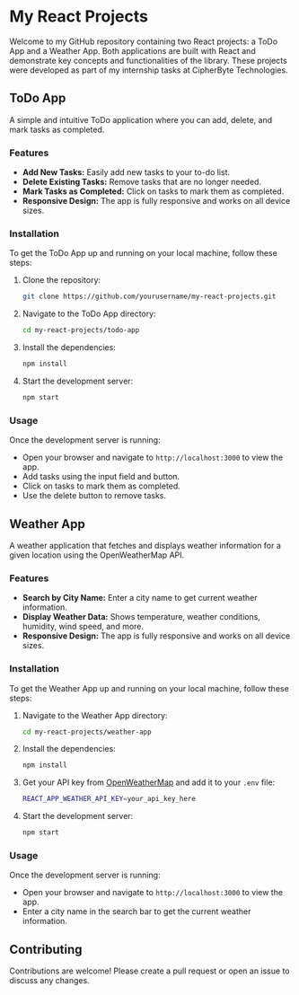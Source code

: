 # My React Projects

Welcome to my GitHub repository containing two React projects: a ToDo App and a Weather App. Both applications are built with React and demonstrate key concepts and functionalities of the library.
These projects were developed as part of my internship tasks at CipherByte Technologies.

## ToDo App

A simple and intuitive ToDo application where you can add, delete, and mark tasks as completed.

### Features
- **Add New Tasks:** Easily add new tasks to your to-do list.
- **Delete Existing Tasks:** Remove tasks that are no longer needed.
- **Mark Tasks as Completed:** Click on tasks to mark them as completed.
- **Responsive Design:** The app is fully responsive and works on all device sizes.

### Installation

To get the ToDo App up and running on your local machine, follow these steps:

1. Clone the repository:
    ```sh
    git clone https://github.com/yourusername/my-react-projects.git
    ```
2. Navigate to the ToDo App directory:
    ```sh
    cd my-react-projects/todo-app
    ```
3. Install the dependencies:
    ```sh
    npm install
    ```
4. Start the development server:
    ```sh
    npm start
    ```

### Usage

Once the development server is running:

- Open your browser and navigate to `http://localhost:3000` to view the app.
- Add tasks using the input field and button.
- Click on tasks to mark them as completed.
- Use the delete button to remove tasks.


## Weather App

A weather application that fetches and displays weather information for a given location using the OpenWeatherMap API.

### Features
- **Search by City Name:** Enter a city name to get current weather information.
- **Display Weather Data:** Shows temperature, weather conditions, humidity, wind speed, and more.
- **Responsive Design:** The app is fully responsive and works on all device sizes.

### Installation

To get the Weather App up and running on your local machine, follow these steps:

1. Navigate to the Weather App directory:
    ```sh
    cd my-react-projects/weather-app
    ```
2. Install the dependencies:
    ```sh
    npm install
    ```
3. Get your API key from [OpenWeatherMap](https://openweathermap.org/) and add it to your `.env` file:
    ```sh
    REACT_APP_WEATHER_API_KEY=your_api_key_here
    ```
4. Start the development server:
    ```sh
    npm start
    ```

### Usage

Once the development server is running:

- Open your browser and navigate to `http://localhost:3000` to view the app.
- Enter a city name in the search bar to get the current weather information.

## Contributing

Contributions are welcome! Please create a pull request or open an issue to discuss any changes.


